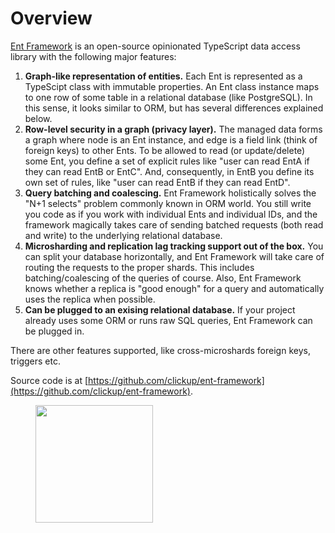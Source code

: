 # Overview

[Ent Framework](https://github.com/clickup/ent-framework) is an open-source opinionated TypeScript data access library with the following major features:

1. **Graph-like representation of entities.** Each Ent is represented as a TypeScipt class with immutable properties. An Ent class instance maps to one row of some table in a relational database (like PostgreSQL). In this sense, it looks similar to ORM, but has several differences explained below.
2. **Row-level security in a graph (privacy layer).** The managed data forms a graph where node is an Ent instance, and edge is a field link (think of foreign keys) to other Ents. To be allowed to read (or update/delete) some Ent, you define a set of explicit rules like "user can read EntA if they can read EntB or EntC". And, consequently, in EntB you define its own set of rules, like "user can read EntB if they can read EntD".
3. **Query batching and coalescing.** Ent Framework holistically solves the "N+1 selects" problem commonly known in ORM world. You still write you code as if you work with individual Ents and individual IDs, and the framework magically takes care of sending batched requests (both read and write) to the underlying relational database.&#x20;
4. **Microsharding and replication lag tracking support out of the box.** You can split your database horizontally, and Ent Framework will take care of routing the requests to the proper shards. This includes batching/coalescing of the queries of course. Also, Ent Framework knows whether a replica is "good enough" for a query and automatically uses the replica when possible.
5. **Can be plugged to an exising relational database.** If your project already uses some ORM or runs raw SQL queries, Ent Framework can be plugged in.

There are other features supported, like cross-microshards foreign keys, triggers etc.

Source code is at [https://github.com/clickup/ent-framework](https://github.com/clickup/ent-framework).

<div align="left">

<figure><img src="https://github.com/clickup/ent-framework/actions/workflows/ci.yml/badge.svg?branch=main" alt="" width="188"><figcaption></figcaption></figure>

</div>
